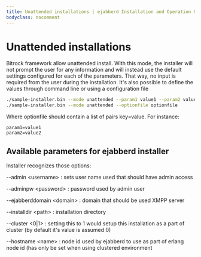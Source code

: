 ```yaml
---
title: Unattended installations | ejabberd Installation and Operation Guide
bodyclass: nocomment
---
```


# Unattended installations

Bitrock framework allow unattended install. With this mode, the
installer will not prompt the user for any information and will
instead use the default settings configured for each of the
parameters. That way, no input is required from the user during the
installation. It's also possible to define the values through command
line or using a configuration file

```sh
./sample-installer.bin --mode unattended --param1 value1 --param2 value2 ....
./sample-installer.bin --mode unattended --optionfile optionfile
```

Where optionfile should contain a list of pairs key=value. For instance:

```
param1=value1
param2=value2
```

## Available parameters for ejabberd installer

Installer recognizes those options:

--admin \<username\>
:  sets user name used that should have admin access

--adminpw \<password\>
:  password used by admin user

--ejabberddomain \<domain\>
:  domain that should be used XMPP server

--installdir \<path\>
:  installation directory

--cluster \<0|1\>
:  setting this to 1 would setup this installation as a part of
   cluster (by default it's value is assumed 0)

--hostname \<name\>
:  node id used by ejabberd to use as part of erlang node id (has
   only be set when using clustered environment
